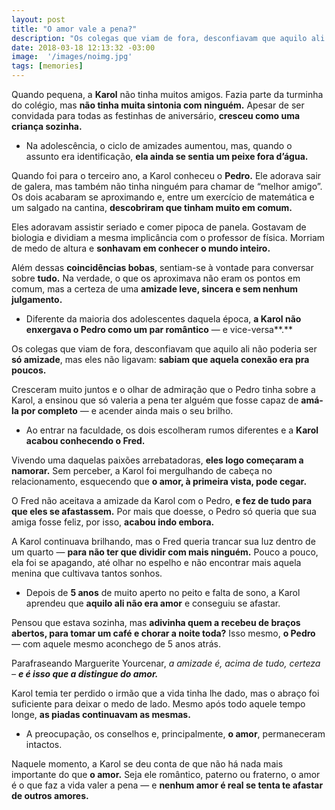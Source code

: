 ```yaml
---
layout: post
title: "O amor vale a pena?"
description: "Os colegas que viam de fora, desconfiavam que aquilo ali não poderia ser só amizade, mas eles não ligavam: sabiam que aquela conexão era pra poucos."
date: 2018-03-18 12:13:32 -03:00
image:  '/images/noimg.jpg'
tags: [memories]
---
```


Quando pequena, a  **Karol**  não tinha muitos amigos. Fazia parte da turminha do colégio, mas  **não tinha muita sintonia com ninguém.**  Apesar de ser convidada para todas as festinhas de aniversário,  **cresceu como uma criança sozinha.**

-   Na adolescência, o ciclo de amizades aumentou, mas, quando o assunto era identificação,  **ela ainda se sentia um peixe fora d’água.**

Quando foi para o terceiro ano, a Karol conheceu o  **Pedro.**  Ele adorava sair de galera, mas também não tinha ninguém para chamar de “melhor amigo”. Os dois acabaram se aproximando e, entre um exercício de matemática e um salgado na cantina,  **descobriram que tinham muito em comum.**

Eles adoravam assistir seriado e comer pipoca de panela. Gostavam de biologia e dividiam a mesma implicância com o professor de física. Morriam de medo de altura e  **sonhavam em conhecer o mundo inteiro.**

Além dessas  **coincidências bobas**, sentiam-se à vontade para conversar sobre  **tudo.**  Na verdade, o que os aproximava não eram os pontos em comum, mas a certeza de uma  **amizade leve, sincera e sem nenhum julgamento.**

-   Diferente da maioria dos adolescentes daquela época,  **a Karol não enxergava o Pedro como um par romântico** — e vice-versa**.**

Os colegas que viam de fora, desconfiavam que aquilo ali não poderia ser  **só amizade**, mas eles não ligavam:  **sabiam que aquela conexão era pra poucos.**

Cresceram muito juntos e o olhar de admiração que o Pedro tinha sobre a Karol, a ensinou que só valeria a pena ter alguém que fosse capaz de  **amá-la por completo**  — e acender ainda mais o seu brilho.

-   Ao entrar na faculdade, os dois escolheram rumos diferentes e a  **Karol acabou conhecendo o Fred.**

Vivendo uma daquelas paixões arrebatadoras,  **eles logo começaram a namorar.**  Sem perceber, a Karol foi mergulhando de cabeça no relacionamento, esquecendo que  **o amor, à primeira vista, pode cegar.**

O Fred não aceitava a amizade da Karol com o Pedro,  **e fez de tudo para que eles se afastassem.**  Por mais que doesse, o Pedro só queria que sua amiga fosse feliz, por isso,  **acabou indo embora.**

A Karol continuava brilhando, mas o Fred queria trancar sua luz dentro de um quarto —  **para não ter que dividir com mais ninguém.**  Pouco a pouco, ela foi se apagando, até olhar no espelho e não encontrar mais aquela menina que cultivava tantos sonhos.

-   Depois de  **5 anos**  de muito aperto no peito e falta de sono, a Karol aprendeu que  **aquilo ali não era amor**  e conseguiu se afastar.

Pensou que estava sozinha, mas  **adivinha quem a recebeu de braços abertos, para tomar um café e chorar a noite toda?**  Isso mesmo,  **o Pedro**  — com aquele mesmo aconchego de 5 anos atrás.

Parafraseando Marguerite Yourcenar,  _a amizade é, acima de tudo, certeza –  **e é isso que a distingue do amor.**_

Karol temia ter perdido o irmão que a vida tinha lhe dado, mas o abraço foi suficiente para deixar o medo de lado. Mesmo após todo aquele tempo longe,  **as piadas continuavam as mesmas.**

-   A preocupação, os conselhos e, principalmente,  **o amor**, permaneceram intactos.

Naquele momento, a Karol se deu conta de que não há nada mais importante do que  **o amor.**  Seja ele romântico, paterno ou fraterno, o amor é o que faz a vida valer a pena — e **nenhum amor é real se tenta te afastar de outros amores.**
